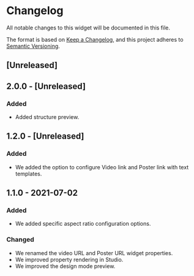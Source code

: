 # Changelog

All notable changes to this widget will be documented in this file.

The format is based on [Keep a Changelog](https://keepachangelog.com/en/1.0.0/), and this project adheres to [Semantic Versioning](https://semver.org/spec/v2.0.0.html).

## [Unreleased]

## 2.0.0 - [Unreleased]

### Added
-   Added structure preview.

## 1.2.0 - [Unreleased]

### Added
-   We added the option to configure Video link and Poster link with text templates.

## 1.1.0 - 2021-07-02

### Added
-   We added specific aspect ratio configuration options.

### Changed
-   We renamed the video URL and Poster URL widget properties.
-   We improved property rendering in Studio.
-   We improved the design mode preview.
